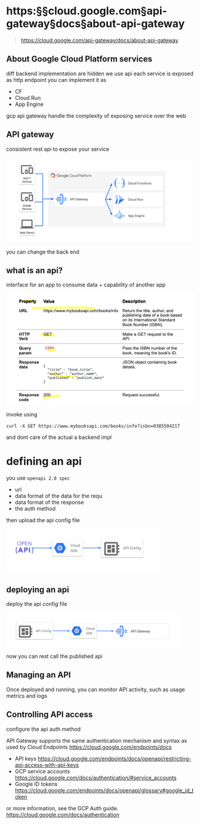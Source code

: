 # https:§§cloud.google.com§api-gateway§docs§about-api-gateway
> https://cloud.google.com/api-gateway/docs/about-api-gateway


## About Google Cloud Platform services

diff backend implementation are hidden  we use api
each service is exposed as http endpoint
you can implement it as 
- CF
- Cloud Run 
- App Engine

gcp api gateway handle the complexity of exposing service over the web

## API gateway

consistent rest api to expose your service

![](2021-07-14-16-37-40.png)

you can change the back end 

## what is an api?

interface for an app to consume data + capability of another app

![](2021-07-14-16-39-53.png)

invoke using 

```
curl -X GET https://www.mybooksapi.com/books/info?isbn=0385504217
```

and dont care of the actual a backend impl

# defining an api

you use `openapi 2.0 spec`
- url
- data format of the data for the requ
- data format of the response
- the auth method

then upload the api config file

![](2021-07-14-17-10-43.png)

## deploying an api

deploy the api config file 

![](2021-07-14-17-11-31.png)

now you can rest call the published api

## Managing an API

Once deployed and running, you can monitor API activity, such as usage metrics and logs

## Controlling API access

configure the api auth method

 API Gateway supports the same authentication mechanism and syntax as used by Cloud Endpoints
 https://cloud.google.com/endpoints/docs

- API keys https://cloud.google.com/endpoints/docs/openapi/restricting-api-access-with-api-keys
- GCP service accounts https://cloud.google.com/docs/authentication/#service_accounts
- Google ID tokens https://cloud.google.com/endpoints/docs/openapi/glossary#google_id_token

or more information, see the GCP Auth guide.
https://cloud.google.com/docs/authentication


